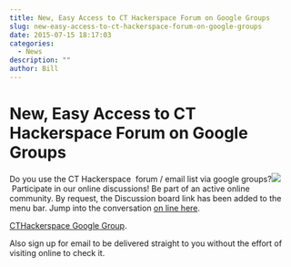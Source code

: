 ```yaml
---
title: New, Easy Access to CT Hackerspace Forum on Google Groups
slug: new-easy-access-to-ct-hackerspace-forum-on-google-groups
date: 2015-07-15 18:17:03
categories:
  - News
description: ""
author: Bill
---
```


# New, Easy Access to CT Hackerspace Forum on Google Groups

Do you use the CT Hackerspace  forum / email list via google groups?![](http://aust-logistics.com/wp-content/uploads/2014/04/google-groups-420x420.jpg) Participate in our online discussions! Be part of an active online community. By request, the Discussion board link has been added to the menu bar. Jump into the conversation [on line here](https://groups.google.com/forum/#!forum/cthackerspace).

[CTHackerspace Google Group](https://groups.google.com/forum/#!forum/cthackerspace).

Also sign up for email to be delivered straight to you without the effort of visiting online to check it.
